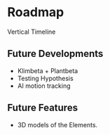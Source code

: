 # Roadmap

Vertical Timeline

## Future Developments

- Klimbeta + Plantbeta
- Testing Hypothesis
- AI motion tracking 


## Future Features

- 3D models of the Elements.
